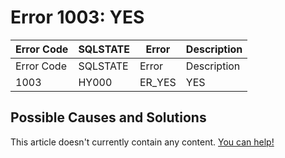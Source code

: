 
# Error 1003: YES


| Error Code | SQLSTATE | Error | Description |
| --- | --- | --- | --- |
| Error Code | SQLSTATE | Error | Description |
| 1003 | HY000 | ER_YES | YES |




## Possible Causes and Solutions


This article doesn't currently contain any content. [You can help!](/kb/en/writing-and-editing-knowledge-base-articles/)

